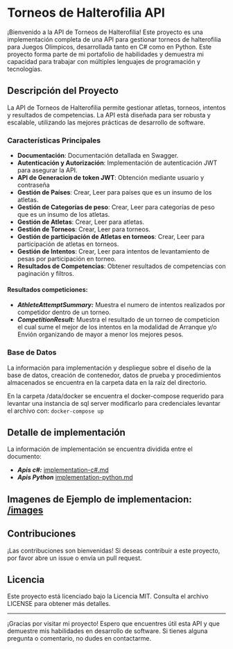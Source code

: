 # Torneos de Halterofilia API

¡Bienvenido a la API de Torneos de Halterofilia! Este proyecto es una implementación completa de una API para gestionar torneos de halterofilia para Juegos Olímpicos, desarrollada tanto en C# como en Python. Este proyecto forma parte de mi portafolio de habilidades y demuestra mi capacidad para trabajar con múltiples lenguajes de programación y tecnologías.

## Descripción del Proyecto

La API de Torneos de Halterofilia permite gestionar atletas, torneos, intentos y resultados de competencias. La API está diseñada para ser robusta y escalable, utilizando las mejores prácticas de desarrollo de software.

### Características Principales

- **Documentación**: Documentación detallada en Swagger.
- **Autenticación y Autorización**: Implementación de autenticación JWT para asegurar la API.
- **API de Generacion de token JWT**: Obtención mediante usuario y contraseña
- **Gestión de Países**: Crear, Leer para países que es un insumo de los atletas.
- **Gestión de Categorías de peso**: Crear, Leer para categorías de peso que es un insumo de los atletas.
- **Gestión de Atletas**: Crear, Leer para atletas.
- **Gestión de Torneos**: Crear, Leer para torneos.
- **Gestión de participación de Atletas en torneos**: Crear, Leer para participación de atletas en torneos.
- **Gestión de Intentos**: Crear, Leer para intentos de levantamiento de pesas por participación en torneo.
- **Resultados de Competencias**: Obtener resultados de competencias con paginación y filtros.


#### Resultados competiciones:
- ***AthleteAttemptSummary:*** Muestra el numero de intentos realizados por competidor dentro de un torneo.
- ***CompetitionResult:*** Muestra el resultado de un torneo de competicion el cual sume el mejor de los intentos en la modalidad de Arranque y/o Envión organizando de mayor a menor los mejores pesos.

### Base de Datos

La información para implementación y despliegue sobre el diseño de la base de datos, creación de contenedor, datos de prueba y procedimientos almacenados se encuentra en la carpeta data en la raíz del directorio.

En la carpeta /data/docker se encuentra el docker-compose requerido para levantar una instancia de sql server modificarlo para credenciales
levantar el archivo con: ```docker-compose up```

## Detalle de implementación

La información de implementación se encuentra dividida entre el documento:
- ***Apis c#:*** [implementation-c#.md](implementation-c%23-ES.md)
- ***Apis Python*** [implementation-python.md](implementation-python-ES.md)

## Imagenes de Ejemplo de implementacion: [/images](/images)


## Contribuciones

¡Las contribuciones son bienvenidas! Si deseas contribuir a este proyecto, por favor abre un issue o envía un pull request.

## Licencia

Este proyecto está licenciado bajo la Licencia MIT. Consulta el archivo LICENSE para obtener más detalles.

---

¡Gracias por visitar mi proyecto! Espero que encuentres útil esta API y que demuestre mis habilidades en desarrollo de software. Si tienes alguna pregunta o comentario, no dudes en contactarme.